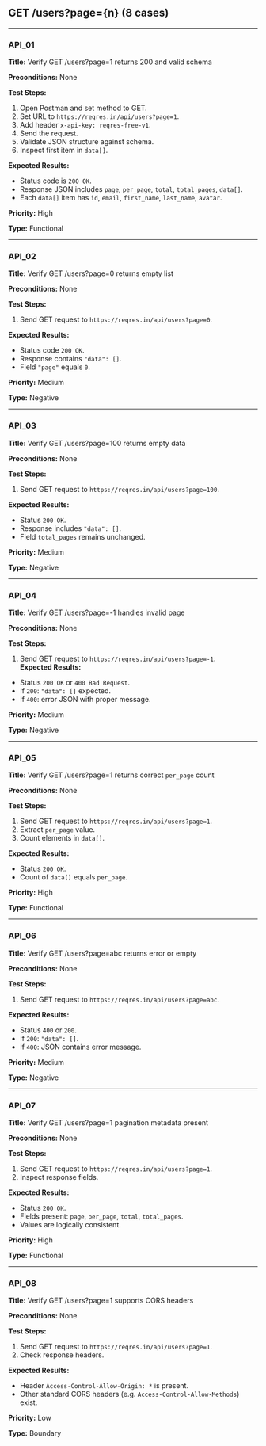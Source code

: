 ## GET /users?page={n} (8 cases)

--- 

### API_01  
**Title:** Verify GET /users?page=1 returns 200 and valid schema  

**Preconditions:** None  

**Test Steps:**  
1. Open Postman and set method to GET.  
2. Set URL to `https://reqres.in/api/users?page=1`.  
3. Add header `x-api-key: reqres-free-v1`.  
4. Send the request.  
5. Validate JSON structure against schema.  
6. Inspect first item in `data[]`.  

**Expected Results:**  
- Status code is `200 OK`.  
- Response JSON includes `page`, `per_page`, `total`, `total_pages`, `data[]`.  
- Each `data[]` item has `id`, `email`, `first_name`, `last_name`, `avatar`.  

**Priority:** High  

**Type:** Functional  

---

### API_02  
**Title:** Verify GET /users?page=0 returns empty list  

**Preconditions:** None  

**Test Steps:**  
1. Send GET request to `https://reqres.in/api/users?page=0`.  

**Expected Results:**  
- Status code `200 OK`.  
- Response contains `"data": []`.  
- Field `"page"` equals `0`.  

**Priority:** Medium  

**Type:** Negative  

---

### API_03  
**Title:** Verify GET /users?page=100 returns empty data  

**Preconditions:** None  

**Test Steps:**  
1. Send GET request to `https://reqres.in/api/users?page=100`.  

**Expected Results:**  
- Status `200 OK`.  
- Response includes `"data": []`.  
- Field `total_pages` remains unchanged.  

**Priority:** Medium  

**Type:** Negative  

---

### API_04  
**Title:** Verify GET /users?page=-1 handles invalid page  

**Preconditions:** None  

**Test Steps:**  
1. Send GET request to `https://reqres.in/api/users?page=-1`.  
**Expected Results:**  
- Status `200 OK` or `400 Bad Request`.  
- If `200`: `"data": []` expected.  
- If `400`: error JSON with proper message.  

**Priority:** Medium  

**Type:** Negative  

---

### API_05  
**Title:** Verify GET /users?page=1 returns correct `per_page` count  

**Preconditions:** None  

**Test Steps:**  
1. Send GET request to `https://reqres.in/api/users?page=1`.  
2. Extract `per_page` value.  
3. Count elements in `data[]`.  

**Expected Results:**  
- Status `200 OK`.  
- Count of `data[]` equals `per_page`.  

**Priority:** High  

**Type:** Functional  

---

### API_06  
**Title:** Verify GET /users?page=abc returns error or empty  

**Preconditions:** None  

**Test Steps:**  
1. Send GET request to `https://reqres.in/api/users?page=abc`.  

**Expected Results:**  
- Status `400` or `200`.  
- If `200`: `"data": []`.  
- If `400`: JSON contains error message.  

**Priority:** Medium  

**Type:** Negative  

---

### API_07  
**Title:** Verify GET /users?page=1 pagination metadata present  

**Preconditions:** None  

**Test Steps:**  
1. Send GET request to `https://reqres.in/api/users?page=1`.  
2. Inspect response fields.  

**Expected Results:**  
- Status `200 OK`.  
- Fields present: `page`, `per_page`, `total`, `total_pages`.  
- Values are logically consistent.  

**Priority:** High  

**Type:** Functional  

---

### API_08  
**Title:** Verify GET /users?page=1 supports CORS headers  

**Preconditions:** None  

**Test Steps:**  
1. Send GET request to `https://reqres.in/api/users?page=1`.  
2. Check response headers.  

**Expected Results:**  
- Header `Access-Control-Allow-Origin: *` is present.  
- Other standard CORS headers (e.g. `Access-Control-Allow-Methods`) exist.  

**Priority:** Low  

**Type:** Boundary  
